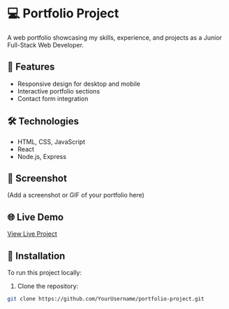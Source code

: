 # 💻 Portfolio Project

A web portfolio showcasing my skills, experience, and projects as a Junior Full-Stack Web Developer.

## 🚀 Features
- Responsive design for desktop and mobile
- Interactive portfolio sections
- Contact form integration

## 🛠️ Technologies
- HTML, CSS, JavaScript
- React
- Node.js, Express

## 📸 Screenshot
(Add a screenshot or GIF of your portfolio here)

## 🌐 Live Demo
[View Live Project](https://yourusername.github.io/portfolio-project/)

## 💾 Installation
To run this project locally:

1. Clone the repository:
```bash
git clone https://github.com/YourUsername/portfolio-project.git
